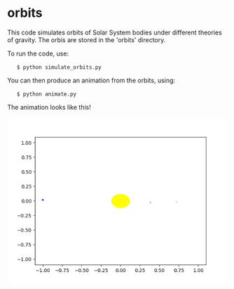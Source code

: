 # orbits
This code simulates orbits of Solar System bodies under different theories of gravity. The orbis are stored in the 'orbits' directory.

To run the code, use:

```
   $ python simulate_orbits.py
```

You can then produce an animation from the orbits, using:

```
   $ python animate.py
```

The animation looks like this!

![Orbits Demo](orbits/animation.gif)
